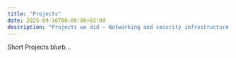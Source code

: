 ```yaml
---
title: "Projects"
date: 2025-09-16T00:00:00+03:00
description: "Projects we did — Networking and security infrastructure projects and maintenance, IR and Penetration Testing."
---
```


Short Projects blurb...
